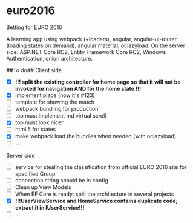 # euro2016
Betting for EURO 2016

A learning app using webpack (+loaders), angular, angular-ui-router (loading states on demand), angular material, oclazyload.
On the server side: ASP.NET Core RC2, Entity Framework Core RC2, Windows Authentication, onion architecture.

##To do##
Client side
- [x] **!!! split the existing controller for home page so that it will not be invoked for navigation AND for the home state !!!**
- [x] implement place (now it's #123)
- [ ] template for showing the match
- [ ] webpack bundling for production
- [ ] top must implement md virtual scroll
- [x] top must look nicer
- [ ] html 5 for states
- [x] make webpack load the bundles when needed (with oclazyload)
- [ ] ...

Server side
- [ ] service for stealing the classification from official EURO 2016 site for specified Group
- [ ] connection string should be in config
- [ ] Clean up View Models
- [ ] When EF Core is ready: split the architecture in several projects
- [x] **!!!UserViewService and HomeService contains duplicate code; extract it in IUserService!!!**
- [ ] ...
